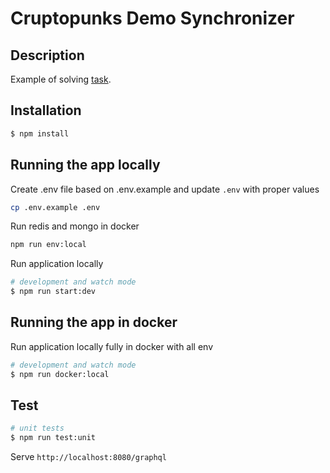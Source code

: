 # Cruptopunks Demo Synchronizer

## Description

Example of solving [task](https://github.com/iguverse/tasks-candidates/issues/3).

## Installation

```bash
$ npm install
```

## Running the app locally

Create .env file based on .env.example and update `.env` with proper values

```bash
cp .env.example .env
```

Run redis and mongo in docker
```bash
npm run env:local
```

Run application locally
```bash
# development and watch mode
$ npm run start:dev
```

## Running the app in docker

Run application locally fully in docker with all env
```bash
# development and watch mode
$ npm run docker:local
```

## Test

```bash
# unit tests
$ npm run test:unit
```

Serve `http://localhost:8080/graphql`
